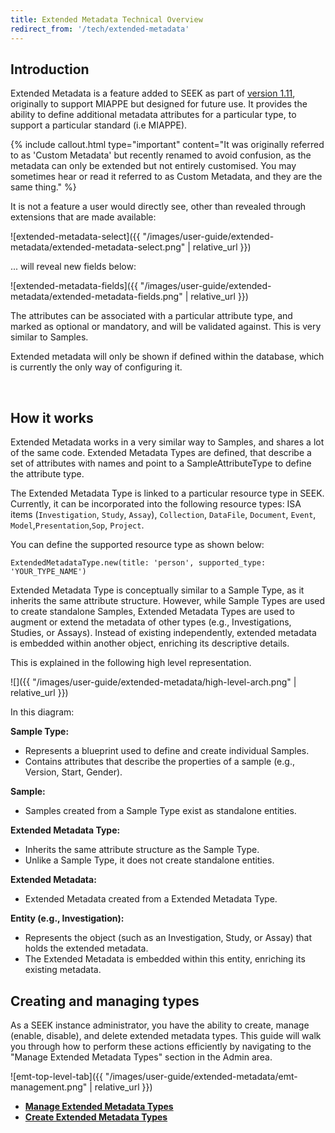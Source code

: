 ```yaml
---
title: Extended Metadata Technical Overview
redirect_from: '/tech/extended-metadata'
---
```


## Introduction

Extended Metadata is a feature added to SEEK as part of [version 1.11](/tech/releases/#version-1110), originally to support
MIAPPE but designed for future use.
It provides the ability to define additional metadata attributes for a particular type, to support a particular standard (i.e MIAPPE).

{% include callout.html type="important" content="It was originally referred to as 'Custom Metadata' but recently renamed to avoid confusion, as the metadata can only be extended but not entirely customised.
You may sometimes hear or read it referred to as Custom Metadata, and they are the same thing." %}

It is not a feature a user would directly see, other than revealed through extensions that are made available:


![extended-metadata-select]({{ "/images/user-guide/extended-metadata/extended-metadata-select.png" |  relative_url }})


... will reveal new fields below:

![extended-metadata-fields]({{ "/images/user-guide/extended-metadata/extended-metadata-fields.png" |  relative_url }})

The attributes can be associated with a particular attribute type, and marked as optional or mandatory, and will be validated against. This is very similar to Samples.

Extended metadata will only be shown if defined within the database, which is currently the only way of configuring it.

<br>

## How it works

Extended Metadata works in a very similar way to Samples, and shares a lot of the same code. Extended Metadata Types are defined, that describe a set of attributes with names
and point to a SampleAttributeType to define the attribute type.

The Extended Metadata Type is linked to a particular resource type in SEEK. Currently, it can be incorporated into the following resource types:
ISA items (`Investigation`, `Study`, `Assay`), `Collection`, `DataFile`, `Document`, `Event`, `Model`,`Presentation`,`Sop`, `Project`.

You can define the supported resource type as shown below:

```
ExtendedMetadataType.new(title: 'person', supported_type: 'YOUR_TYPE_NAME')
```

Extended Metadata Type is conceptually similar to a Sample Type, as it inherits the same attribute structure. However, while Sample Types are used to create standalone Samples, Extended Metadata Types are used to augment or extend the metadata of other types (e.g., Investigations, Studies, or Assays). 
Instead of existing independently, extended metadata is embedded within another object, enriching its descriptive details.

This is explained in the following high level representation. 

![]({{ "/images/user-guide/extended-metadata/high-level-arch.png" |  relative_url }})

In this diagram: 

**Sample Type:**

* Represents a blueprint used to define and create individual Samples.
* Contains attributes that describe the properties of a sample (e.g., Version, Start, Gender).

**Sample:**

* Samples created from a Sample Type exist as standalone entities.

**Extended Metadata Type:**

* Inherits the same attribute structure as the Sample Type.
* Unlike a Sample Type, it does not create standalone entities.

**Extended Metadata:**

* Extended Metadata created from a Extended Metadata Type.

**Entity (e.g., Investigation):**

* Represents the object (such as an Investigation, Study, or Assay) that holds the extended metadata.
* The Extended Metadata is embedded within this entity, enriching its existing metadata.


## Creating and managing types

As a SEEK instance administrator, you have the ability to create, manage (enable, disable), and delete extended metadata types. This guide will walk you through how to perform these actions efficiently by navigating to the "Manage Extended Metadata Types" section in the Admin area.


![emt-top-level-tab]({{ "/images/user-guide/extended-metadata/emt-management.png" |  relative_url }})


* **[Manage Extended Metadata Types](manage-extended-metadata-type)**
* **[Create Extended Metadata Types](create-extended-metadata-type)**

